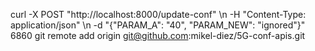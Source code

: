 curl -X POST "http://localhost:8000/update-conf" \\n     -H "Content-Type: application/json" \\n     -d "{\"PARAM_A\": \"40\", \"PARAM_NEW\": \"ignored\"}"
 6860  git remote add origin git@github.com:mikel-diez/5G-conf-apis.git